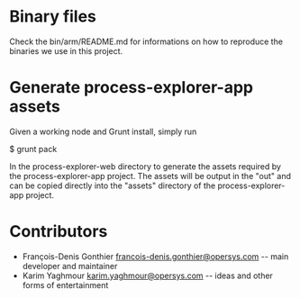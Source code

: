 # Binary files

Check the bin/arm/README.md for informations on how to reproduce the binaries
we use in this project.

# Generate process-explorer-app assets

Given a working node and Grunt install, simply run

$ grunt pack

In the process-explorer-web directory to generate the assets required by
the process-explorer-app project. The assets will be output in the "out"
and can be copied directly into the "assets" directory of the process-explorer-app
project.

# Contributors

* François-Denis Gonthier francois-denis.gonthier@opersys.com -- main developer and maintainer
* Karim Yaghmour karim.yaghmour@opersys.com -- ideas and other forms of entertainment
